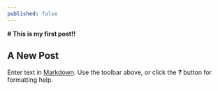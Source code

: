 ```yaml
---
published: false
---
```

**# This is my first post!!**
## A New Post

Enter text in [Markdown](http://daringfireball.net/projects/markdown/). Use the toolbar above, or click the **?** button for formatting help.

